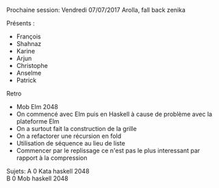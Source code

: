 Prochaine session: Vendredi 07/07/2017
Arolla, fall back zenika

Présents :
- François
- Shahnaz
- Karine
- Arjun
- Christophe
- Anselme
- Patrick

Retro
- Mob Elm 2048 
- On commencé avec Elm puis en Haskell à cause de problème avec la plateforme Elm
- On a surtout fait la construction de la grille
- On a refactorer une récursion en fold
- Utilisation de séquence au lieu de liste
- Commencer par le replissage ce n'est pas le plus interessant par rapport à la compression

Sujets:
A 0 Kata haskell 2048  
B 0 Mob  haskell 2048




